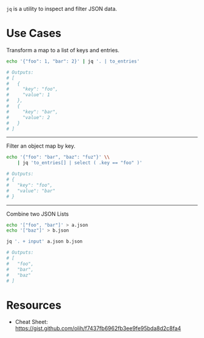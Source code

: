 `jq` is a utility to inspect and filter JSON data.

# Use Cases

Transform a map to a list of keys and entries.

```bash
echo '{"foo": 1, "bar": 2}' | jq '. | to_entries'

# Outputs:
# [
#   {
#     "key": "foo",
#     "value": 1
#   },
#   {
#     "key": "bar",
#     "value": 2
#   }
# ]
```

---

Filter an object map by key.

```bash
echo '{"foo": "bar", "baz": "fuz"}' \\
	| jq 'to_entries[] | select ( .key == "foo" )'

# Outputs:
# {
#   "key": "foo",
#   "value": "bar"
# }
```

---

Combine two JSON Lists

```bash
echo '["foo", "bar"]' > a.json
echo '["baz"]' > b.json

jq '. + input' a.json b.json

# Outputs:
# [
#   "foo",
#   "bar",
#   "baz"
# ]

```


# Resources

- Cheat Sheet: https://gist.github.com/olih/f7437fb6962fb3ee9fe95bda8d2c8fa4